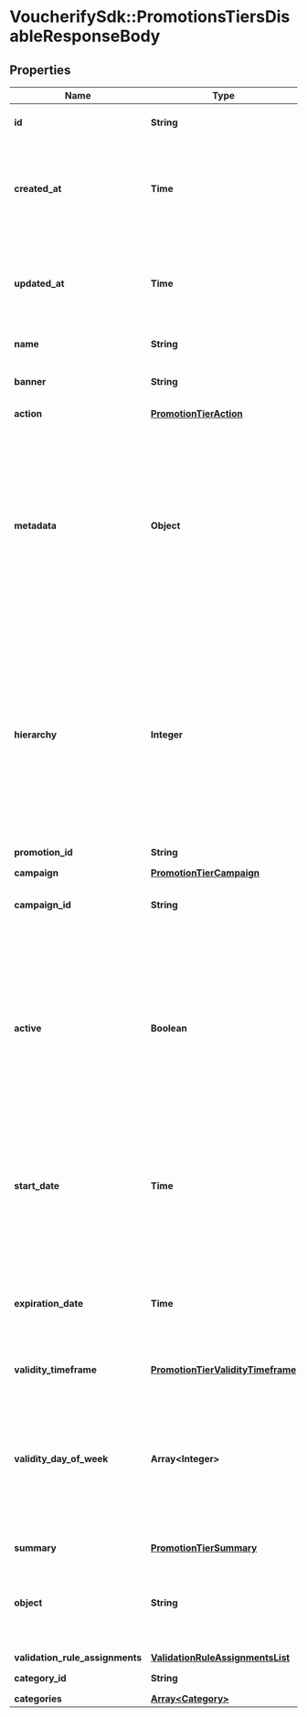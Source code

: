 # VoucherifySdk::PromotionsTiersDisableResponseBody

## Properties

| Name | Type | Description | Notes |
| ---- | ---- | ----------- | ----- |
| **id** | **String** | Unique promotion tier ID. | [optional] |
| **created_at** | **Time** | Timestamp representing the date and time when the promotion tier was created in ISO 8601 format. | [optional] |
| **updated_at** | **Time** | Timestamp representing the date and time when the promotion tier was updated in ISO 8601 format. | [optional] |
| **name** | **String** | Name of the promotion tier. | [optional] |
| **banner** | **String** | Text to be displayed to your customers on your website. | [optional] |
| **action** | [**PromotionTierAction**](PromotionTierAction.md) |  | [optional] |
| **metadata** | **Object** | The metadata object stores all custom attributes assigned to the promotion tier. A set of key/value pairs that you can attach to a promotion tier object. It can be useful for storing additional information about the promotion tier in a structured format. | [optional] |
| **hierarchy** | **Integer** | The promotions hierarchy defines the order in which the discounts from different tiers will be applied to a customer&#39;s order. If a customer qualifies for discounts from more than one tier, discounts will be applied in the order defined in the hierarchy. | [optional] |
| **promotion_id** | **String** | Promotion unique ID. | [optional] |
| **campaign** | [**PromotionTierCampaign**](PromotionTierCampaign.md) |  | [optional] |
| **campaign_id** | **String** | Promotion tier&#39;s parent campaign&#39;s unique ID. | [optional] |
| **active** | **Boolean** | A flag to toggle the promotion tier on or off. You can disable a promotion tier even though it&#39;s within the active period defined by the &#x60;start_date&#x60; and &#x60;expiration_date&#x60;.    - &#x60;true&#x60; indicates an *active* promotion tier - &#x60;false&#x60; indicates an *inactive* promotion tier | [optional] |
| **start_date** | **Time** | Activation timestamp defines when the promotion tier starts to be active in ISO 8601 format. Promotion tier is *inactive before* this date.  | [optional] |
| **expiration_date** | **Time** | Activation timestamp defines when the promotion tier expires in ISO 8601 format. Promotion tier is *inactive after* this date.  | [optional] |
| **validity_timeframe** | [**PromotionTierValidityTimeframe**](PromotionTierValidityTimeframe.md) |  | [optional] |
| **validity_day_of_week** | **Array&lt;Integer&gt;** | Integer array corresponding to the particular days of the week in which the promotion tier is valid.  - &#x60;0&#x60;  Sunday   - &#x60;1&#x60;  Monday   - &#x60;2&#x60;  Tuesday   - &#x60;3&#x60;  Wednesday   - &#x60;4&#x60;  Thursday   - &#x60;5&#x60;  Friday   - &#x60;6&#x60;  Saturday   | [optional] |
| **summary** | [**PromotionTierSummary**](PromotionTierSummary.md) |  | [optional] |
| **object** | **String** | The type of object represented by JSON. This object stores information about the promotion tier. | [optional][default to &#39;promotion_tier&#39;] |
| **validation_rule_assignments** | [**ValidationRuleAssignmentsList**](ValidationRuleAssignmentsList.md) |  | [optional] |
| **category_id** | **String** | Promotion tier category ID. | [optional] |
| **categories** | [**Array&lt;Category&gt;**](Category.md) |  | [optional] |

